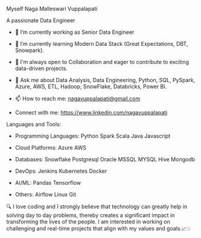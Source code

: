 
Myself Naga Malleswari Vuppalapati

A passionate Data Engineer


* 🔭 I’m currently working as Senior Data Engineer

* 🌱 I’m currently learning Modern Data Stack (Great Expectations, DBT, Snowpark).

* 👯 I'm always open to Collaboration and eager to contribute to exciting data-driven projects.

* 💬 Ask me about Data Analysis, Data Engineering, Python, SQL, PySpark, Azure, AWS, ETL, Hadoop, SnowFlake, Databricks, Power BI.

* 📫 How to reach me:  nagavuppalapati@gmail.com

* Connect with me: https://www.linkedin.com/nagavuppalapati

Languages and Tools:
* Programming Languages: Python Spark Scala Java Javascript

* Cloud Platforms: Azure AWS

* Databases: Snowflake Postgresql Oracle MSSQL MYSQL Hive Mongodb 

* DevOps: Jenkins Kubernetes Docker 

* AI/ML: Pandas Tensorflow

* Others: Airflow Linux Git

🔍 I love coding and I strongly believe that technology can greatly help in solving day to day problems, thereby creates a significant impact in transforming the lives of the people. I am interested in working on challenging and real-time projects that align with my values and goals.📈💡
